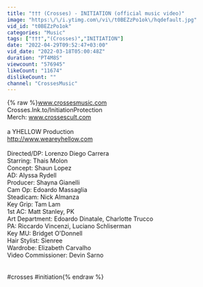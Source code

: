 ```yaml
---
title: "††† (Crosses) - INITIATION (official music video)"
image: "https:\/\/i.ytimg.com\/vi\/t0BEZzPo1ok\/hqdefault.jpg"
vid_id: "t0BEZzPo1ok"
categories: "Music"
tags: ["†††","(Crosses)","INITIATION"]
date: "2022-04-29T09:52:47+03:00"
vid_date: "2022-03-18T05:00:48Z"
duration: "PT4M8S"
viewcount: "576945"
likeCount: "11674"
dislikeCount: ""
channel: "CrossesMusic"
---
```

{% raw %}www.crossesmusic.com<br />Crosses.lnk.to/InitiationProtection <br />Merch: www.crossescult.com<br /><br />a YHELLOW Production<br /><a rel="nofollow" target="blank" href="http://www.weareyhellow.com">http://www.weareyhellow.com</a><br /><br />Directed/DP: Lorenzo Diego Carrera<br />Starring: Thais Molon<br />Concept: Shaun Lopez<br />AD: Alyssa Rydell<br />Producer: Shayna Gianelli<br />Cam Op: Edoardo Massaglia<br />Steadicam: Nick Almanza<br />Key Grip: Tam Lam<br />1st AC: Matt Stanley, PK<br />Art Department: Edoardo Dinatale, Charlotte Trucco<br />PA: Riccardo Vincenzi, Luciano Schliserman<br />Key MU: Bridget O'Donnell<br />Hair Stylist: Sienree<br />Wardrobe: Elizabeth Carvalho<br />Video Commissioner: Devin Sarno<br /><br /><br />#crosses #initiation{% endraw %}
